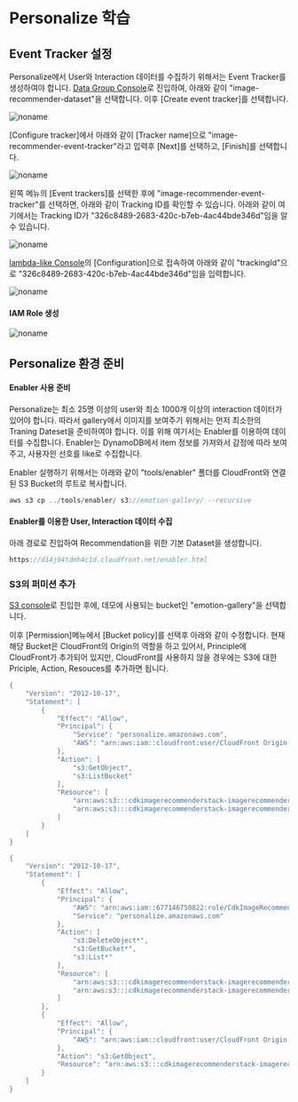 # Personalize 학습

## Event Tracker 설정 

Personalize에서 User와 Interaction 데이터를 수집하기 위해서는 Event Tracker를 생성하여야 합니다. [Data Group Console](https://ap-northeast-2.console.aws.amazon.com/personalize/home?region=ap-northeast-2#datasetGroups)로 진입하여, 아래와 같이 "image-recommender-dataset"을 선택합니다. 이후 [Create event tracker]를 선택합니다. 

![noname](https://user-images.githubusercontent.com/52392004/235288753-56861bb5-33f8-42d6-8f2b-9db63ea2ebc1.png)

[Configure tracker]에서 아래와 같이 [Tracker name]으로 "image-recommender-event-tracker"라고 입력후 [Next]를 선택하고, [Finish]를 선택합니다.

![noname](https://user-images.githubusercontent.com/52392004/235288895-e64a2799-6070-4d5b-9929-33e31f384a13.png)

왼쪽 메뉴의 [Event trackers]를 선택한 후에 "image-recommender-event-tracker"를 선택하면, 아래와 같이 Tracking ID를 확인할 수 있습니다. 아래와 같이 여기에서는 Tracking ID가 "326c8489-2683-420c-b7eb-4ac44bde346d"임을 알 수 있습니다.

![noname](https://user-images.githubusercontent.com/52392004/235289151-d19d0cc7-7e61-4acc-8faf-fde2083d9b16.png)

[lambda-like Console](https://ap-northeast-2.console.aws.amazon.com/lambda/home?region=ap-northeast-2#/functions/lambda-like?tab=configure)의 [Configuration]으로 접속하여 아래와 같이 "trackingId"으로 "326c8489-2683-420c-b7eb-4ac44bde346d"임을 입력합니다. 

![noname](https://user-images.githubusercontent.com/52392004/235289614-75af2fcd-5c52-491a-a47b-ffe4db8f7158.png)



#### IAM Role 생성

![noname](https://user-images.githubusercontent.com/52392004/235329185-830968fc-a610-4a5d-9f81-135484e866bd.png)




## Personalize 환경 준비

#### Enabler 사용 준비

Personalize는 최소 25명 이상의 user와 최소 1000개 이상의 interaction 데이터가 있어야 합니다. 따라서 gallery에서 이미지를 보여주기 위해서는 먼저 최소한의 Traning Dateset을 준비하여야 합니다. 이를 위해 여기서는 Enabler를 이용하여 데이터를 수집합니다. Enabler는 DynamoDB에서 item 정보를 가져와서 감정에 따라 보여주고, 사용자읜 선호를 like로 수집합니다.

Enabler 실행하기 위해서는 아래와 같이 "tools/enabler" 폴더를 CloudFront와 연결된 S3 Bucket의 루트로 복사합니다.

```java
aws s3 cp ../tools/enabler/ s3://emotion-gallery/ --recursive 
```


#### Enabler를 이용한 User, Interaction 데이터 수집

아래 경로로 진입하여 Recommendation을 위한 기본 Dataset을 생성합니다. 

```java
https://d14j04tdmh4c1d.cloudfront.net/enabler.html
```






### S3의 퍼미션 추가

[S3 console](https://s3.console.aws.amazon.com/s3/buckets?region=ap-northeast-1&region=ap-northeast-1)로 진입한 후에, 데모에 사용되는 bucket인 "emotion-gallery"을 선택합니다. 

이후 [Permission]메뉴에서 [Bucket policy]를 선택후 아래와 같이 수정합니다. 현재 해당 Bucket은 CloudFront의 Origin의 역할을 하고 있어서, Principle에 CloudFront가 추가되어 있지만, CloudFront를 사용하지 않을 경우에는 S3에 대한 Priciple, Action, Resouces를 추가하면 됩니다.


```java
{
    "Version": "2012-10-17",
    "Statement": [
        {
            "Effect": "Allow",
            "Principal": {
                "Service": "personalize.amazonaws.com",
                "AWS": "arn:aws:iam::cloudfront:user/CloudFront Origin Access Identity E2X1ZWYFLCLC5X"
            },
            "Action": [
                "s3:GetObject",
                "s3:ListBucket"
            ],
            "Resource": [
                "arn:aws:s3:::cdkimagerecommenderstack-imagerecommenderstorageb-1t32yos4phxfc",
                "arn:aws:s3:::cdkimagerecommenderstack-imagerecommenderstorageb-1t32yos4phxfc/*"
            ]
        }
    ]
}

{
    "Version": "2012-10-17",
    "Statement": [
        {
            "Effect": "Allow",
            "Principal": {
                "AWS": "arn:aws:iam::677146750822:role/CdkImageRecommenderStack-CustomS3AutoDeleteObjects-1WZ9EELHGNK00",
                "Service": "personalize.amazonaws.com"
            },
            "Action": [
                "s3:DeleteObject*",
                "s3:GetBucket*",
                "s3:List*"
            ],
            "Resource": [
                "arn:aws:s3:::cdkimagerecommenderstack-imagerecommenderstorageb-1t32yos4phxfc",
                "arn:aws:s3:::cdkimagerecommenderstack-imagerecommenderstorageb-1t32yos4phxfc/*"
            ]
        },
        {
            "Effect": "Allow",
            "Principal": {
                "AWS": "arn:aws:iam::cloudfront:user/CloudFront Origin Access Identity E2X1ZWYFLCLC5X"
            },
            "Action": "s3:GetObject",
            "Resource": "arn:aws:s3:::cdkimagerecommenderstack-imagerecommenderstorageb-1t32yos4phxfc/*"
        }
    ]
}
```
